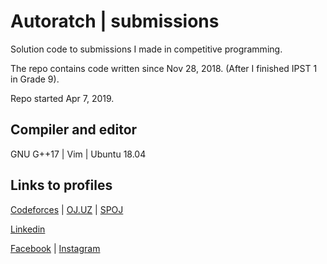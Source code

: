 # Autoratch | submissions

Solution code to submissions I made in competitive programming.

The repo contains code written since Nov 28, 2018. (After I finished IPST 1 in Grade 9).

Repo started Apr 7, 2019.

## Compiler and editor

GNU G++17 | Vim | Ubuntu 18.04

## Links to profiles 

[Codeforces](https://codeforces.com/profile/Autoratch/) | 
[OJ.UZ](https://oj.uz/profile/Autoratch) | 
[SPOJ](https://spoj.com/users/autoratch)

[Linkedin](https://www.linkedin.com/in/autoratch/) 

[Facebook](https://facebook.com/Autoratch/) | [Instagram](https://instagram.com/autoratch_/)
